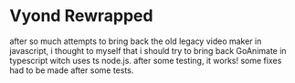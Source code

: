 # Vyond Rewrapped
after so much attempts to bring back the old legacy video maker in javascript, i thought to myself that i should try to bring back GoAnimate in typescript witch uses ts node.js. after some testing, it works! some fixes had to be made after some tests.

